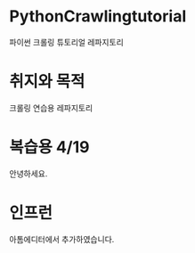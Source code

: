 # PythonCrawlingtutorial
파이썬 크롤링 튜토리얼 레파지토리


# 취지와 목적
크롤링 연습용 레파지토리

# 복습용 4/19
안녕하세요.

# 인프런
아톰에디터에서 추가하였습니다.
